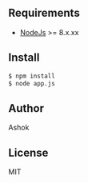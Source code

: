 

## Requirements
* [NodeJs](http://nodejs.org) >= 8.x.xx 

## Install

```sh
$ npm install
$ node app.js
```

## Author

Ashok

## License

MIT
